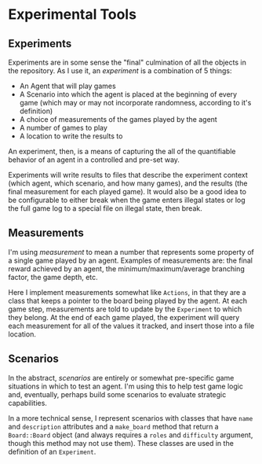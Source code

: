 # Experimental Tools #

## Experiments ##

Experiments are in some sense the "final" culmination of all the objects in the repository. As I use it, an _experiment_ is a combination of 5 things:
- An Agent that will play games
- A Scenario into which the agent is placed at the beginning of every game (which may or may not incorporate randomness, according to it's definition)
- A choice of measurements of the games played by the agent 
- A number of games to play
- A location to write the results to

An experiment, then, is a means of capturing the all of the quantifiable behavior of an agent in a controlled and pre-set way. 

Experiments will write results to files that describe the experiment context (which agent, which scenario, and how many games), and the results (the final measurement for each played game). It would also be a good idea to be configurable to either break when the game enters illegal states or log the full game log to a special file on illegal state, then break.

## Measurements ##

I'm using _measurement_ to mean a number that represents some property of a single game played by an agent. Examples of measurements are: the final reward achieved by an agent, the minimum/maximum/average branching factor, the game depth, etc. 

Here I implement measurements somewhat like `Actions`, in that they are a class that keeps a pointer to the board being played by the agent. At each game step, measurements are told to update by the `Experiment` to which they belong. At the end of each game played, the experiment will query each measurement for all of the values it tracked, and insert those into a file location.

## Scenarios ##

In the abstract, _scenarios_ are entirely or somewhat pre-specific game situations in which to test an agent. I'm using this to help test game logic and, eventually, perhaps build some scenarios to evaluate strategic capabilities.

In a more technical sense, I represent scenarios with classes that have `name` and `description` attributes and a `make_board` method that return a `Board::Board` object (and always requires a `roles` and `difficulty` argument, though this method may not use them). These classes are used in the definition of an `Experiment`.

